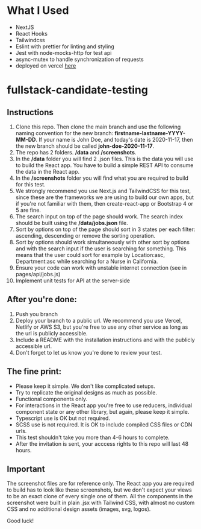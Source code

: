 # What I Used

- NextJS
- React Hooks
- Tailwindcss
- Eslint with prettier for linting and styling
- Jest with node-mocks-http for test api
- async-mutex to handle synchronization of requests
- deployed on vercel [here](https://fullstack-testing-clipboard-health-ceurvob2t.vercel.app/)

# fullstack-candidate-testing

## Instructions

1. Clone this repo. Then clone the main branch and use the following naming convention for the new branch: **firstname-lastname-YYYY-MM-DD**. If your name is John Doe, and today's date is 2020-11-17, then the new branch should be called **john-doe-2020-11-17**.
2. The repo has 2 folders. **/data** and **/screenshots**.
3. In the **/data** folder you will find 2 .json files. This is the data you will use to build the React app. You have to build a simple REST API to consume the data in the React app.
4. In the **/screenshots** folder you will find what you are required to build for this test.
5. We strongly recommend you use Next.js and TailwindCSS for this test, since these are the frameworks we are using to build our own apps, but if you're not familiar with them, then create-react-app or Bootstrap 4 or 5 are fine.
6. The search input on top of the page should work. The search index should be built using the **/data/jobs.json** file.
7. Sort by options on top of the page should sort in 3 states per each filter: ascending, descending or remove the sorting operation.
8. Sort by options should work simultaneously with other sort by options and with the search input if the user is searching for something. This means that the user could sort for example by Location:asc, Department:asc while searching for a Nurse in California.
9. Ensure your code can work with unstable internet connection (see in pages/api/jobs.js)
10. Implement unit tests for API at the server-side

## After you're done:

1. Push you branch
2. Deploy your branch to a public url. We recommend you use Vercel, Netlify or AWS S3, but you're free to use any other service as long as the url is publicly accessible.
3. Include a README with the installation instructions and with the publicly accessible url.
4. Don't forget to let us know you're done to review your test.

## The fine print:

- Please keep it simple. We don't like complicated setups.
- Try to replicate the original designs as much as possible.
- Functional components only.
- For interactions in the React app you're free to use reducers, individual component state or any other library, but again, please keep it simple.
- Typescript use is OK but not required.
- SCSS use is not required. It is OK to include compiled CSS files or CDN urls.
- This test shouldn't take you more than 4-6 hours to complete.
- After the invitation is sent, your acccess rights to this repo will last 48 hours.

## Important

The screenshot files are for reference only. The React app you are required to build has to look like these screenshots, but we don't expect your views to be an exact clone of every single one of them. All the components in the screenshot were built in plain .jsx with Tailwind CSS, with almost no custom CSS and no additional design assets (images, svg, logos).

Good luck!
